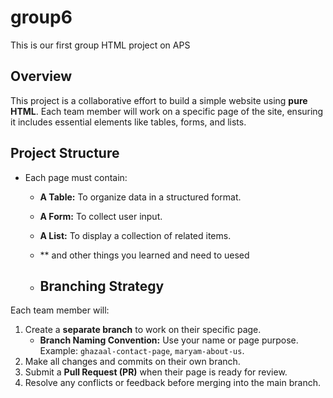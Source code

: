 # group6
This is our first group HTML project on APS

## Overview
This project is a collaborative effort to build a simple website using **pure HTML**. Each team member will work on a specific page of the site, ensuring it includes essential elements like tables, forms, and lists.

## Project Structure
- Each page must contain:
  - **A Table:** To organize data in a structured format.
  - **A Form:** To collect user input.
  - **A List:** To display a collection of related items.
  - ** and other things you learned and need to uesed
 
  - ## Branching Strategy
Each team member will:
1. Create a **separate branch** to work on their specific page.
   - **Branch Naming Convention:** Use your name or page purpose.  
     Example: `ghazaal-contact-page`, `maryam-about-us`.
2. Make all changes and commits on their own branch.
3. Submit a **Pull Request (PR)** when their page is ready for review.
4. Resolve any conflicts or feedback before merging into the main branch.

